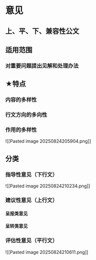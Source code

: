 # 意见
## 上、平、下、兼容性公文
## 适用范围
### 对重要问题提出见解和处理办法
## ★特点
### 内容的多样性
### 行文方向的多向性
### 作用的多样性
![[Pasted image 20250824205904.png]]
## 分类
### 指导性意见（下行文）
![[Pasted image 20250824210234.png]]
### 建议性意见（上行文）
#### 呈报类意见
#### 呈转类意见
### 评估性意见（平行文）
![[Pasted image 20250824210611.png]]
